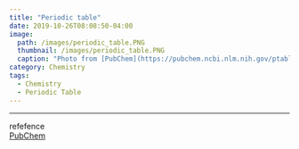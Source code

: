 ```yaml
---
title: "Periodic table"
date: 2019-10-26T08:08:50-04:00
image: 
  path: /images/periodic_table.PNG
  thumbnail: /images/periodic_table.PNG
  caption: "Photo from [PubChem](https://pubchem.ncbi.nlm.nih.gov/ptable/)"
category: Chemistry
tags:
  - Chemistry
  - Periodic Table
---
```


---
refefence  
[PubChem](https://pubchem.ncbi.nlm.nih.gov/ptable/#property=GroupBlock)
